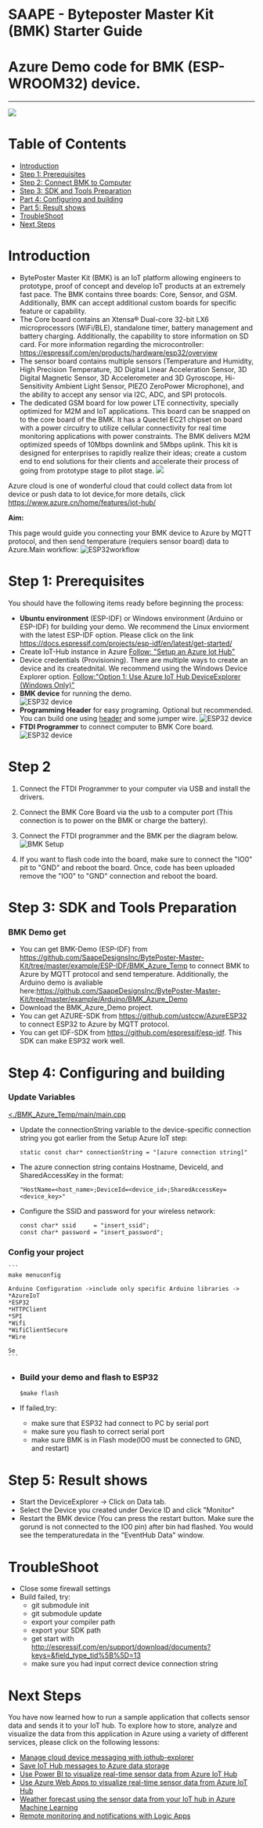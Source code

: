 SAAPE - Byteposter Master Kit (BMK) Starter Guide 
===
Azure Demo code for BMK (ESP-WROOM32) device.
===
---
![](./media/bmk_dslr.jpg)
# Table of Contents
-   [Introduction](#Introduction)
-   [Step 1: Prerequisites](#Prerequisites)
-   [Step 2: Connect BMK to Computer](#programming-prepare)
-   [Step 3: SDK and Tools Preparation](#tools-prepare)
-   [Part 4: Configuring and building](#config-build)
-   [Part 5: Result shows](#results)
-   [TroubleShoot](#troubleshoot)
-   [Next Steps](#NextSteps)

<a name="Introduction"></a>
# Introduction

- BytePoster Master Kit (BMK) is an IoT platform allowing engineers to prototype, proof of concept and develop IoT products at an extremely fast pace. The BMK contains three boards: Core, Sensor, and GSM. Additionally, BMK can accept additional custom boards for specific feature or capability.
- The Core board contains an Xtensa® Dual-core 32-bit LX6 microprocessors (WiFi/BLE), standalone timer, battery management and battery charging. Additionally, the capability to store information on SD card. For more information regarding the microcontroller: <https://espressif.com/en/products/hardware/esp32/overview>
- The sensor board contains multiple sensors (Temperature and Humidity, High Precision Temperature, 3D Digital Linear Acceleration Sensor, 3D Digital Magnetic Sensor, 3D Accelerometer and 3D Gyroscope, Hi-Sensitivity Ambient Light Sensor, PIEZO ZeroPower Microphone), and the ability to accept any sensor via I2C, ADC, and SPI protocols.
- The dedicated GSM board for low power LTE connectivity, specially optimized for M2M and IoT applications. This board can be snapped on to the core board of the BMK. It has a Quectel  EC21 chipset on board with a power circuitry to utilize cellular connectivity for real time monitoring applications with power constraints. The BMK delivers M2M optimized speeds of 10Mbps downlink and 5Mbps uplink. 
This kit is designed for enterprises to rapidly realize their ideas; create a custom end to end solutions for their clients and accelerate their process of going from prototype stage to pilot stage. 
![](./media/stacked.png)

Azure cloud is one of wonderful cloud that could collect data from lot device or push data to lot device,for more details, click <https://www.azure.cn/home/features/iot-hub/>

**Aim:**

This page would guide you connecting your BMK device to Azure by MQTT protocol, and then send temperature (requiers sensor board) data to Azure.Main workflow:
 ![ESP32workflow](./media/esp32-azure-workflow.png)
 
<a name="Prerequisites"></a>
# Step 1: Prerequisites

You should have the following items ready before beginning the process:

-   **Ubuntu environment** (ESP-IDF) or Windows environment (Arduino or ESP-IDF) for building your demo.
    We recommend the Linux enviorment with the latest ESP-IDF option. Please click on the link <https://docs.espressif.com/projects/esp-idf/en/latest/get-started/>
-   Create IoT-Hub instance in Azure [Follow: "Setup an Azure Iot Hub"][lnk-setup-iot-hub] 
-   Device credentials (Provisioning).
       There are multiple ways to create an device and its creatednital. We recommend using the Windows Device Explorer option. [Follow:"Option 1: Use Azure IoT Hub DeviceExplorer (Windows Only)"][lnk-manage-iot-hub]
-   **BMK device** for running the demo.  
    ![ESP32 device](./media/bmk_kit.png)
-   **Programming Header** for easy programing. Optional but recommended.
    You can build one using [header] and some jumper wire. 
    ![ESP32 device](./media/header.png)
-   **FTDI Programmer** to connect computer to BMK Core board.  
    ![ESP32 device](./media/ftdi.png)

<a name="programming-prepare"></a>
# Step 2
1. Connect the FTDI Programmer to your computer via USB and install the drivers. 
   
2. Connect the BMK Core Board via the usb to a computer port (This connection is to power on the BMK or charge the battery). 

3. Connect the FTDI programmer and the BMK per the diagram below. 
![BMK Setup](./media/FTDItoBMK.png)

4. If you want to flash code into the board, make sure to connect the "IO0" pit to "GND" and reboot the board. Once, code has been uploaded remove the "IO0" to "GND" connection and reboot the board. 


<a name="tools-prepare"></a>
# Step 3: SDK and Tools Preparation

### BMK Demo get

-   You can get BMK-Demo (ESP-IDF)  from <https://github.com/SaapeDesignsInc/BytePoster-Master-Kit/tree/master/example/ESP-IDF/BMK_Azure_Temp> to connect BMK to Azure by MQTT protocol and send temperature. Additionally, the Arduino demo is avaliable here:<https://github.com/SaapeDesignsInc/BytePoster-Master-Kit/tree/master/example/Arduino/BMK_Azure_Demo>
-   Download the BMK_Azure_Demo project.
-   You can get AZURE-SDK from <https://github.com/ustccw/AzureESP32> to connect ESP32 to Azure by MQTT protocol.  
-   You can get IDF-SDK from <https://github.com/espressif/esp-idf>. This SDK can make ESP32 work well.



<a name="config-build"></a>
# Step 4: Configuring and building

### Update Variables

[<./BMK_Azure_Temp/main/main.cpp](https://github.com/SaapeDesignsInc/BytePoster-Master-Kit/tree/master/example/ESP-IDF/BMK_Azure_Temp/main/)

-   Update the connectionString variable to the device-specific connection string you got earlier from the Setup Azure IoT step:

    ```
    static const char* connectionString = "[azure connection string]"
    ```

-   The azure connection string contains Hostname, DeviceId, and SharedAccessKey in the format:

    ```
    "HostName=<host_name>;DeviceId=<device_id>;SharedAccessKey=<device_key>"
    ```
-   Configure the SSID and password for your wireless network:

    ```
    const char* ssid     = "insert_ssid";
    const char* password = "insert_password";
    ```
    

### Config your project

    ```
    make menuconfig
    
    Arduino Configuration ->include only specific Arduino libraries -> 
    *AzureIoT
    *ESP32
    *HTTPClient
    *SPI
    *Wifi
    *WifiClientSecure
    *Wire
    
    Se
    ```

- ### Build your demo and flash to ESP32
 
    ```
    $make flash
    ```

-   If failed,try:
    -   make sure that ESP32 had connect to PC by serial port 
    -   make sure you flash to correct serial port
    -   make sure BMK is in Flash mode(IO0 must be connected to GND, and restart)
    
<a name="results"></a>
# Step 5: Result shows

-   Start the DeviceExplorer -> Click on Data tab.
-   Select the Device you created under Device ID and click "Monitor"
-   Restart the BMK device (You can press the restart button. Make sure the gorund is not connected to the IO0 pin) after bin had flashed. You would see the temperaturedata in the "EventHub Data" window.


<a name="troubleshoot"></a>
# TroubleShoot

-   Close some firewall settings
-   Build failed, try:
    -   git submodule init
    -   git submodule update
    -   export your compiler path 
    -   export your SDK path
    -   get start with <http://espressif.com/en/support/download/documents?keys=&field_type_tid%5B%5D=13>
    -   make sure you had input correct device connection string

<a name="NextSteps"></a>
# Next Steps

You have now learned how to run a sample application that collects sensor data and sends it to your IoT hub. To explore how to store, analyze and visualize the data from this application in Azure using a variety of different services, please click on the following lessons:

-   [Manage cloud device messaging with iothub-explorer]
-   [Save IoT Hub messages to Azure data storage]
-   [Use Power BI to visualize real-time sensor data from Azure IoT Hub]
-   [Use Azure Web Apps to visualize real-time sensor data from Azure IoT Hub]
-   [Weather forecast using the sensor data from your IoT hub in Azure Machine Learning]
-   [Remote monitoring and notifications with Logic Apps]   

[Manage cloud device messaging with iothub-explorer]: https://docs.microsoft.com/en-us/azure/iot-hub/iot-hub-explorer-cloud-device-messaging
[Save IoT Hub messages to Azure data storage]: https://docs.microsoft.com/en-us/azure/iot-hub/iot-hub-store-data-in-azure-table-storage
[Use Power BI to visualize real-time sensor data from Azure IoT Hub]: https://docs.microsoft.com/en-us/azure/iot-hub/iot-hub-live-data-visualization-in-power-bi
[Use Azure Web Apps to visualize real-time sensor data from Azure IoT Hub]: https://docs.microsoft.com/en-us/azure/iot-hub/iot-hub-live-data-visualization-in-web-apps
[Weather forecast using the sensor data from your IoT hub in Azure Machine Learning]: https://docs.microsoft.com/en-us/azure/iot-hub/iot-hub-weather-forecast-machine-learning
[Remote monitoring and notifications with Logic Apps]: https://docs.microsoft.com/en-us/azure/iot-hub/iot-hub-monitoring-notifications-with-azure-logic-apps
[lnk-setup-iot-hub]: http://thinglabs.io/workshop/thingy-4-windows/setup-azure-iot-hub/
[lnk-manage-iot-hub]: http://thinglabs.io/workshop/thingy-4-windows/setup-azure-iot-hub/
[header]: https://www.mouser.com/ProductDetail/Preci-dip/851-87-006-10-001101?qs=5EuvDXACa6v9%252BVLvAWkDjA%3D%3D#.XJVJqslZ8GY.link

